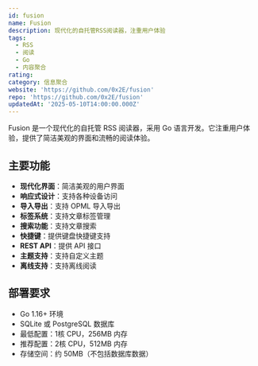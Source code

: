 ```yaml
---
id: fusion
name: Fusion
description: 现代化的自托管RSS阅读器，注重用户体验
tags:
  - RSS
  - 阅读
  - Go
  - 内容聚合
rating: 
category: 信息聚合
website: 'https://github.com/0x2E/fusion'
repo: 'https://github.com/0x2E/fusion'
updatedAt: '2025-05-10T14:00:00.000Z'
---
```


Fusion 是一个现代化的自托管 RSS 阅读器，采用 Go 语言开发。它注重用户体验，提供了简洁美观的界面和流畅的阅读体验。

## 主要功能

- **现代化界面**：简洁美观的用户界面
- **响应式设计**：支持各种设备访问
- **导入导出**：支持 OPML 导入导出
- **标签系统**：支持文章标签管理
- **搜索功能**：支持文章搜索
- **快捷键**：提供键盘快捷键支持
- **REST API**：提供 API 接口
- **主题支持**：支持自定义主题
- **离线支持**：支持离线阅读

## 部署要求

- Go 1.16+ 环境
- SQLite 或 PostgreSQL 数据库
- 最低配置：1核 CPU，256MB 内存
- 推荐配置：2核 CPU，512MB 内存
- 存储空间：约 50MB（不包括数据库数据） 